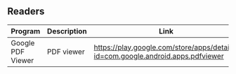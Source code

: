 ## Readers

| Program | Description | Link | Plugins | Comment |
| --- | --- | --- | --- | --- |
| Google PDF Viewer | PDF viewer | https://play.google.com/store/apps/details?id=com.google.android.apps.pdfviewer |
